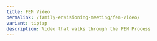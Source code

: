 ```yaml
---
title: FEM Video
permalink: /family-envisioning-meeting/fem-video/
variant: tiptap
description: Video that walks through the FEM Process
---
```


